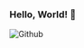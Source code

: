 ### Hello, World! 👋
![Github](https://github.com/Hashversion/Hashversion/assets/110537156/018270ed-6381-4144-8ca1-e1e3ba1a2db0)



<!--
**Hashversion/Hashversion** is a ✨ _special_ ✨ repository because its `README.md` (this file) appears on your GitHub profile.

Here are some ideas to get you started:

- 🔭 I’m currently working on ...
- 🌱 I’m currently learning ...
- 👯 I’m looking to collaborate on ...
- 🤔 I’m looking for help with ...
- 💬 Ask me about ...
- 📫 How to reach me: ...
- 😄 Pronouns: ...
- ⚡ Fun fact: ...
-->
